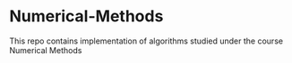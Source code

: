 # Numerical-Methods
This repo contains implementation of algorithms studied under the course Numerical Methods
